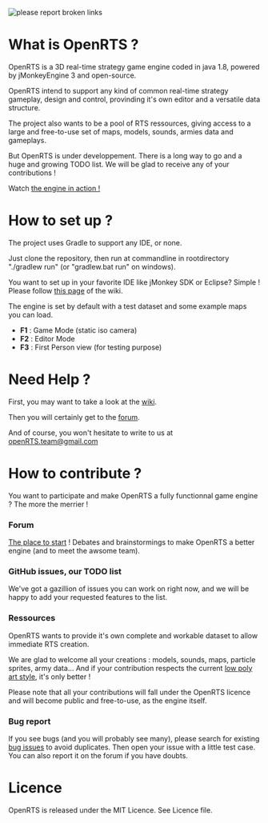 ![please report broken links](http://s12.postimg.org/uvml3cmvx/code118.png)

# What is OpenRTS ?
OpenRTS is a 3D real-time strategy game engine coded in java 1.8, powered by jMonkeyEngine 3 and open-source.

OpenRTS intend to support any kind of common real-time strategy gameplay, design and control, provinding it's own editor and a versatile data structure.

The project also wants to be a pool of RTS ressources, giving access to a large and free-to-use set of maps, models, sounds, armies data and gameplays.

But OpenRTS is under developpement. There is a long way to go and a huge and growing TODO list. We will be glad to receive any of your contributions !

Watch <a href="https://www.youtube.com/watch?v=XjYJWFQFIVE" target="_blank">the engine in action !</a>

# How to set up ?
The project uses Gradle to support any IDE, or none.

Just clone the repository, then run at commandline in rootdirectory "./gradlew run" (or "gradlew.bat run" on windows).

You want to set up in your favorite IDE like jMonkey SDK or Eclipse? Simple ! Please follow <a href="https://github.com/methusalah/OpenRTS/wiki/Set-up-the-project-with-your-favorite-IDE-(Eclipse,-Netbeans,-etc.)" target="_blank">this page</a> of the wiki.

The engine is set by default with a test dataset and some example maps you can load.

- **F1** : Game Mode (static iso camera)
- **F2** : Editor Mode
- **F3** : First Person view (for testing purpose)

# Need Help ?
First, you may want to take a look at the <a href="https://github.com/methusalah/OpenRTS/wiki" target="_blank">wiki</a>.

Then you will certainly get to the <a href="http://hub.jmonkeyengine.org/c/user-code-projects/openrts" target="_blank">forum</a>.

And of course, you won't hesitate to write to us at openRTS.team@gmail.com

# How to contribute ?
You want to participate and make OpenRTS a fully functionnal game engine ? The more the merrier !

### Forum
<a href="http://hub.jmonkeyengine.org/c/user-code-projects/openrts" target="_blank">The place to start</a> ! Debates and brainstormings to make OpenRTS a better engine (and to meet the awsome team).

### GitHub issues, our TODO list
We've got a gazillion of issues you can work on right now, and we will be happy to add your requested features to the list. 

### Ressources
OpenRTS wants to provide it's own complete and workable dataset to allow immediate RTS creation.

We are glad to welcome all your creations : models, sounds, maps, particle sprites, army data... And if your contribution respects the current <a href="https://pinterest.com/search/pins/?q=low%20poly" target="_blank">low poly art style</a>, it's only better !

Please note that all your contributions will fall under the OpenRTS licence and will become public and free-to-use, as the engine itself.

### Bug report
If you see bugs (and you will probably see many), please search for existing <a href="https://github.com/methusalah/OpenRTS/issues?q=is%3Aopen+is%3Aissue+label%3Abug" target="_blank">bug issues</a> to avoid duplicates. Then open your issue with a little test case. You can also report it on the forum if you have doubts.

# Licence
OpenRTS is released under the MIT Licence. See Licence file.
